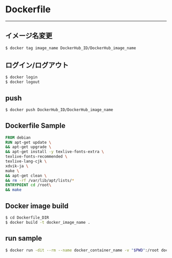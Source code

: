 # Dockerfile
---
## イメージ名変更
~~~bash
$ docker tag image_name DockerHub_ID/DockerHub_image_name
~~~
## ログイン/ログアウト
~~~bash
$ docker login
$ docker logout
~~~
## push
~~~bash
$ docker push DockerHub_ID/DockerHub_image_name
~~~
## Dockerfile Sample
~~~Dockerfile
FROM debian
RUN apt-get update \
&& apt-get upgrade \
&& apt-get install -y texlive-fonts-extra \
texlive-fonts-recommended \
texlive-lang-cjk \
xdvik-ja \
make \
&& apt-get clean \
&& rm -rf /var/lib/apt/lists/*
ENTRYPOINT cd /root\
&& make
~~~
## Docker image build
~~~bash
$ cd Dockerfile_DIR
$ docker build -t docker_image_name .
~~~
## run sample
~~~bash
$ docker run -dit --rm --name docker_container_name -v "$PWD":/root docker_image_name
~~~
